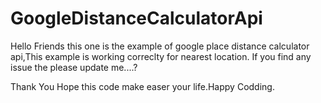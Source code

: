 # GoogleDistanceCalculatorApi

Hello Friends this one is the example of google place distance calculator api,This example is working  correclty for nearest location.
If you  find any issue the please update me....?
                                            
   Thank You Hope this code make easer your life.Happy Codding.
